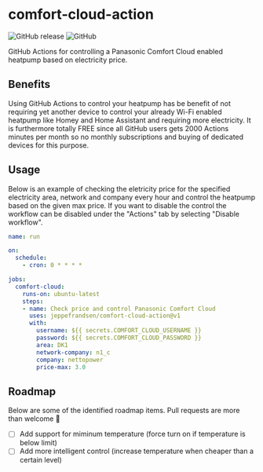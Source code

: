 # comfort-cloud-action

![GitHub release](https://img.shields.io/github/v/release/jeppefrandsen/comfort-cloud-action) ![GitHub](https://img.shields.io/github/license/jeppefrandsen/comfort-cloud-action)

GitHub Actions for controlling a Panasonic Comfort Cloud enabled heatpump based on electricity price.

## Benefits

Using GitHub Actions to control your heatpump has be benefit of not requiring yet another device to control your already Wi-Fi enabled heatpump like Homey and Home Assistant and requiring more electricity. It is furthermore totally FREE since all GitHub users gets 2000 Actions minutes per month so no monthly subscriptions and buying of dedicated devices for this purpose.

## Usage

Below is an example of checking the eletricity price for the specified electricity area, network and company every hour and control the heatpump based on the given max price. If you want to disable the control the workflow can be disabled under the "Actions" tab by selecting "Disable workflow".


```yml
name: run

on:
  schedule:
    - cron: 0 * * * *

jobs:
  comfort-cloud:
    runs-on: ubuntu-latest
    steps:  
    - name: Check price and control Panasonic Comfort Cloud
      uses: jeppefrandsen/comfort-cloud-action@v1
      with:
        username: ${{ secrets.COMFORT_CLOUD_USERNAME }}
        password: ${{ secrets.COMFORT_CLOUD_PASSWORD }}
        area: DK1
        network-company: n1_c
        company: nettopower
        price-max: 3.0
```

## Roadmap

Below are some of the identified roadmap items. Pull requests are more than welcome :pray:

- [ ] Add support for miminum temperature (force turn on if temperature is below limit)
- [ ] Add more intelligent control (increase temperature when cheaper than a certain level)
